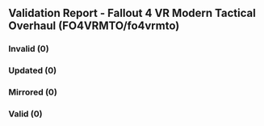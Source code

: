 ## Validation Report - Fallout 4 VR Modern Tactical Overhaul (FO4VRMTO/fo4vrmto)


### Invalid (0)
### Updated (0)
### Mirrored (0)
### Valid (0)
